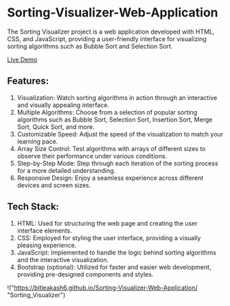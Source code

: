 # Sorting-Visualizer-Web-Application
The Sorting Visualizer project is a web application developed with HTML, CSS, and JavaScript, providing a user-friendly interface for visualizing sorting algorithms such as Bubble Sort and Selection Sort.

[Live Demo](https://bitleakash6.github.io/Sorting-Visualizer-Web-Application/ "Sorting_Visualizer") 

## Features:

1. Visualization: Watch sorting algorithms in action through an interactive and visually appealing interface.
2. Multiple Algorithms: Choose from a selection of popular sorting algorithms such as Bubble Sort, Selection Sort, Insertion Sort, Merge Sort, Quick Sort, and more.
3. Customizable Speed: Adjust the speed of the visualization to match your learning pace.
4. Array Size Control: Test algorithms with arrays of different sizes to observe their performance under various conditions.
5. Step-by-Step Mode: Step through each iteration of the sorting process for a more detailed understanding.
6. Responsive Design: Enjoy a seamless experience across different devices and screen sizes.

## Tech Stack:

1. HTML: Used for structuring the web page and creating the user interface elements.
2. CSS: Employed for styling the user interface, providing a visually pleasing experience.
3. JavaScript: Implemented to handle the logic behind sorting algorithms and the interactive visualization.
4. Bootstrap (optional): Utilized for faster and easier web development, providing pre-designed components and styles.

!("https://bitleakash6.github.io/Sorting-Visualizer-Web-Application/ "Sorting_Visualizer") 
